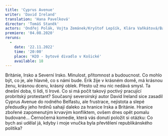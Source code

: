 ```yaml
---
title: 'Cyprus Avenue'
writer: 'David Ireland'
translation: 'Hana Pavelková'
director: 'Tomáš Staněk'
actors: 'Ondřej Polák, Vojta Zemánek/Kryštof Lepšík, Klára Vaňkátová/Bára Waschingerová, Klára Fittnerová/Tereza Střihavková a Markéta Zemánková'
premiere: '04.08.2020'
reruns:
  -
    date: '22.11.2022'
    time: '20:00'
    place: 'H2O - bytové divadlo v Košické'
    available: 18
---
```

Británie, Irsko a Severní Irsko. Minulost, přítomnost a budoucnost. Co mohlo být, co je, ale hlavně, co s námi bude. Erik žije v krásném domě, má krásnou ženu, krásnou dceru, krásný oblek. Přesto už mu nic nedává smysl. Ta dnešní doba, ti lidi, ti Irové. Co si má počít takový poctivý pracující probritský protestant? Současný severoirský autor David Ireland sice zasadil Cyprus Avenue do rodného Belfastu, ale frustrace, nejistota a slepé předsudky jeho hrdinů sahají daleko za hranice Irska a Británie. Hranice zbořené zapomenutým krvavým konfliktem, ovšem dnes opět pomalu budované... Černočerná komedie, která vás donutí položit si otázku: Co bych asi udělal já, kdyby i moje vnučka byla převtělení republikánského politika?
